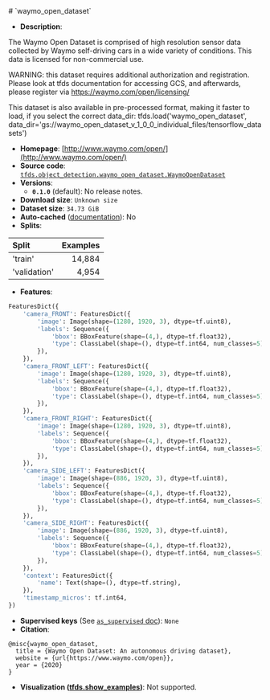 <div itemscope itemtype="http://schema.org/Dataset">
  <div itemscope itemprop="includedInDataCatalog" itemtype="http://schema.org/DataCatalog">
    <meta itemprop="name" content="TensorFlow Datasets" />
  </div>
  <meta itemprop="name" content="waymo_open_dataset" />
  <meta itemprop="description" content="The Waymo Open Dataset is comprised of high resolution sensor data&#10;collected by Waymo self-driving cars in a wide variety of conditions.&#10;This data is licensed for non-commercial use.&#10;&#10;WARNING: this dataset requires additional authorization and registration.&#10;Please look at tfds documentation for accessing GCS, and&#10;afterwards, please register via https://waymo.com/open/licensing/&#10;&#10;This dataset is also available in pre-processed format, making it faster&#10;to load, if you select the correct data_dir:&#10;tfds.load(&#x27;waymo_open_dataset&#x27;, data_dir=&#x27;gs://waymo_open_dataset_v_1_0_0_individual_files/tensorflow_datasets&#x27;)&#10;&#10;To use this dataset:&#10;&#10;```python&#10;import tensorflow_datasets as tfds&#10;&#10;ds = tfds.load(&#x27;waymo_open_dataset&#x27;, split=&#x27;train&#x27;)&#10;for ex in ds.take(4):&#10;  print(ex)&#10;```&#10;&#10;See [the guide](https://www.tensorflow.org/datasets/overview) for more&#10;informations on [tensorflow_datasets](https://www.tensorflow.org/datasets).&#10;&#10;" />
  <meta itemprop="url" content="https://www.tensorflow.org/datasets/catalog/waymo_open_dataset" />
  <meta itemprop="sameAs" content="http://www.waymo.com/open/" />
  <meta itemprop="citation" content="@misc{waymo_open_dataset,&#10;  title = {Waymo Open Dataset: An autonomous driving dataset},&#10;  website = {url{https://www.waymo.com/open}},&#10;  year = {2020}&#10;}" />
</div>
# `waymo_open_dataset`

*   **Description**:

The Waymo Open Dataset is comprised of high resolution sensor data collected by
Waymo self-driving cars in a wide variety of conditions. This data is licensed
for non-commercial use.

WARNING: this dataset requires additional authorization and registration. Please
look at tfds documentation for accessing GCS, and afterwards, please register
via https://waymo.com/open/licensing/

This dataset is also available in pre-processed format, making it faster to
load, if you select the correct data_dir: tfds.load('waymo_open_dataset',
data_dir='gs://waymo_open_dataset_v_1_0_0_individual_files/tensorflow_datasets')

*   **Homepage**: [http://www.waymo.com/open/](http://www.waymo.com/open/)
*   **Source code**:
    [`tfds.object_detection.waymo_open_dataset.WaymoOpenDataset`](https://github.com/tensorflow/datasets/tree/master/tensorflow_datasets/object_detection/waymo_open_dataset.py)
*   **Versions**:
    *   **`0.1.0`** (default): No release notes.
*   **Download size**: `Unknown size`
*   **Dataset size**: `34.73 GiB`
*   **Auto-cached**
    ([documentation](https://www.tensorflow.org/datasets/performances#auto-caching)):
    No
*   **Splits**:

Split        | Examples
:----------- | -------:
'train'      | 14,884
'validation' | 4,954

*   **Features**:

```python
FeaturesDict({
    'camera_FRONT': FeaturesDict({
        'image': Image(shape=(1280, 1920, 3), dtype=tf.uint8),
        'labels': Sequence({
            'bbox': BBoxFeature(shape=(4,), dtype=tf.float32),
            'type': ClassLabel(shape=(), dtype=tf.int64, num_classes=5),
        }),
    }),
    'camera_FRONT_LEFT': FeaturesDict({
        'image': Image(shape=(1280, 1920, 3), dtype=tf.uint8),
        'labels': Sequence({
            'bbox': BBoxFeature(shape=(4,), dtype=tf.float32),
            'type': ClassLabel(shape=(), dtype=tf.int64, num_classes=5),
        }),
    }),
    'camera_FRONT_RIGHT': FeaturesDict({
        'image': Image(shape=(1280, 1920, 3), dtype=tf.uint8),
        'labels': Sequence({
            'bbox': BBoxFeature(shape=(4,), dtype=tf.float32),
            'type': ClassLabel(shape=(), dtype=tf.int64, num_classes=5),
        }),
    }),
    'camera_SIDE_LEFT': FeaturesDict({
        'image': Image(shape=(886, 1920, 3), dtype=tf.uint8),
        'labels': Sequence({
            'bbox': BBoxFeature(shape=(4,), dtype=tf.float32),
            'type': ClassLabel(shape=(), dtype=tf.int64, num_classes=5),
        }),
    }),
    'camera_SIDE_RIGHT': FeaturesDict({
        'image': Image(shape=(886, 1920, 3), dtype=tf.uint8),
        'labels': Sequence({
            'bbox': BBoxFeature(shape=(4,), dtype=tf.float32),
            'type': ClassLabel(shape=(), dtype=tf.int64, num_classes=5),
        }),
    }),
    'context': FeaturesDict({
        'name': Text(shape=(), dtype=tf.string),
    }),
    'timestamp_micros': tf.int64,
})
```

*   **Supervised keys** (See
    [`as_supervised` doc](https://www.tensorflow.org/datasets/api_docs/python/tfds/load#args)):
    `None`
*   **Citation**:

```
@misc{waymo_open_dataset,
  title = {Waymo Open Dataset: An autonomous driving dataset},
  website = {url{https://www.waymo.com/open}},
  year = {2020}
}
```

*   **Visualization
    ([tfds.show_examples](https://www.tensorflow.org/datasets/api_docs/python/tfds/visualization/show_examples))**:
    Not supported.
